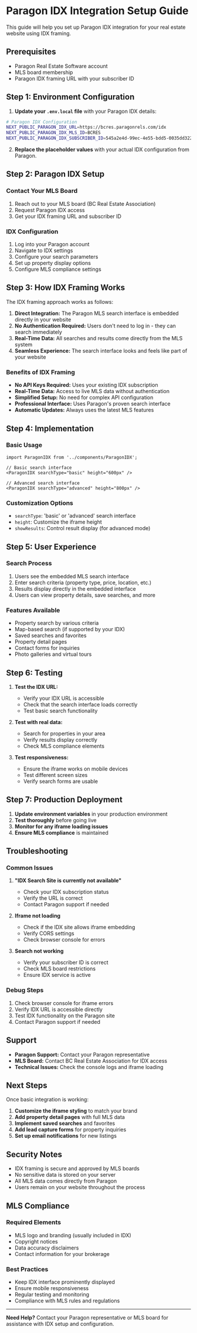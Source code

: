 # Paragon IDX Integration Setup Guide

This guide will help you set up Paragon IDX integration for your real estate website using IDX framing.

## Prerequisites

- Paragon Real Estate Software account
- MLS board membership
- Paragon IDX framing URL with your subscriber ID

## Step 1: Environment Configuration

1. **Update your `.env.local` file** with your Paragon IDX details:

```bash
# Paragon IDX Configuration
NEXT_PUBLIC_PARAGON_IDX_URL=https://bcres.paragonrels.com/idx
NEXT_PUBLIC_PARAGON_IDX_MLS_ID=BCRES
NEXT_PUBLIC_PARAGON_IDX_SUBSCRIBER_ID=545a2e4d-99ec-4e55-bdd5-0035dd322b1c
```

2. **Replace the placeholder values** with your actual IDX configuration from Paragon.

## Step 2: Paragon IDX Setup

### Contact Your MLS Board
1. Reach out to your MLS board (BC Real Estate Association)
2. Request Paragon IDX access
3. Get your IDX framing URL and subscriber ID

### IDX Configuration
1. Log into your Paragon account
2. Navigate to IDX settings
3. Configure your search parameters
4. Set up property display options
5. Configure MLS compliance settings

## Step 3: How IDX Framing Works

The IDX framing approach works as follows:

1. **Direct Integration:** The Paragon MLS search interface is embedded directly in your website
2. **No Authentication Required:** Users don't need to log in - they can search immediately
3. **Real-Time Data:** All searches and results come directly from the MLS system
4. **Seamless Experience:** The search interface looks and feels like part of your website

### Benefits of IDX Framing
- **No API Keys Required:** Uses your existing IDX subscription
- **Real-Time Data:** Access to live MLS data without authentication
- **Simplified Setup:** No need for complex API configuration
- **Professional Interface:** Uses Paragon's proven search interface
- **Automatic Updates:** Always uses the latest MLS features

## Step 4: Implementation

### Basic Usage
```tsx
import ParagonIDX from '../components/ParagonIDX';

// Basic search interface
<ParagonIDX searchType="basic" height="600px" />

// Advanced search interface
<ParagonIDX searchType="advanced" height="800px" />
```

### Customization Options
- `searchType`: 'basic' or 'advanced' search interface
- `height`: Customize the iframe height
- `showResults`: Control result display (for advanced mode)

## Step 5: User Experience

### Search Process
1. Users see the embedded MLS search interface
2. Enter search criteria (property type, price, location, etc.)
3. Results display directly in the embedded interface
4. Users can view property details, save searches, and more

### Features Available
- Property search by various criteria
- Map-based search (if supported by your IDX)
- Saved searches and favorites
- Property detail pages
- Contact forms for inquiries
- Photo galleries and virtual tours

## Step 6: Testing

1. **Test the IDX URL:**
   - Verify your IDX URL is accessible
   - Check that the search interface loads correctly
   - Test basic search functionality

2. **Test with real data:**
   - Search for properties in your area
   - Verify results display correctly
   - Check MLS compliance elements

3. **Test responsiveness:**
   - Ensure the iframe works on mobile devices
   - Test different screen sizes
   - Verify search forms are usable

## Step 7: Production Deployment

1. **Update environment variables** in your production environment
2. **Test thoroughly** before going live
3. **Monitor for any iframe loading issues**
4. **Ensure MLS compliance** is maintained

## Troubleshooting

### Common Issues

1. **"IDX Search Site is currently not available"**
   - Check your IDX subscription status
   - Verify the URL is correct
   - Contact Paragon support if needed

2. **Iframe not loading**
   - Check if the IDX site allows iframe embedding
   - Verify CORS settings
   - Check browser console for errors

3. **Search not working**
   - Verify your subscriber ID is correct
   - Check MLS board restrictions
   - Ensure IDX service is active

### Debug Steps

1. Check browser console for iframe errors
2. Verify IDX URL is accessible directly
3. Test IDX functionality on the Paragon site
4. Contact Paragon support if needed

## Support

- **Paragon Support:** Contact your Paragon representative
- **MLS Board:** Contact BC Real Estate Association for IDX access
- **Technical Issues:** Check the console logs and iframe loading

## Next Steps

Once basic integration is working:

1. **Customize the iframe styling** to match your brand
2. **Add property detail pages** with full MLS data
3. **Implement saved searches** and favorites
4. **Add lead capture forms** for property inquiries
5. **Set up email notifications** for new listings

## Security Notes

- IDX framing is secure and approved by MLS boards
- No sensitive data is stored on your server
- All MLS data comes directly from Paragon
- Users remain on your website throughout the process

## MLS Compliance

### Required Elements
- MLS logo and branding (usually included in IDX)
- Copyright notices
- Data accuracy disclaimers
- Contact information for your brokerage

### Best Practices
- Keep IDX interface prominently displayed
- Ensure mobile responsiveness
- Regular testing and monitoring
- Compliance with MLS rules and regulations

---

**Need Help?** Contact your Paragon representative or MLS board for assistance with IDX setup and configuration.
